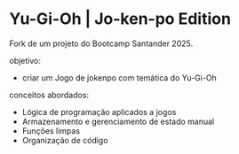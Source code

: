 # Yu-Gi-Oh | Jo-ken-po Edition

Fork de um projeto do Bootcamp Santander 2025.

objetivo:

- criar um Jogo de jokenpo com temática do Yu-Gi-Oh

conceitos abordados:

- Lógica de programação aplicados a jogos
- Armazenamento e gerenciamento de estado manual
- Funções limpas
- Organização de código
